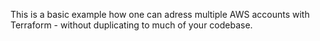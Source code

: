 This is a basic example how one can adress multiple AWS accounts with Terraform - without duplicating to much of your codebase.